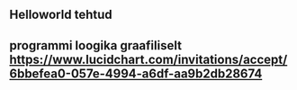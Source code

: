 ## Helloworld tehtud
## programmi loogika graafiliselt https://www.lucidchart.com/invitations/accept/6bbefea0-057e-4994-a6df-aa9b2db28674